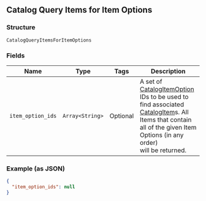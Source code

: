 ## Catalog Query Items for Item Options

### Structure

`CatalogQueryItemsForItemOptions`

### Fields

| Name | Type | Tags | Description |
|  --- | --- | --- | --- |
| `item_option_ids` | `Array<String>` | Optional | A set of [CatalogItemOption](./models/catalog-item.mdoption) IDs to be used to find associated<br>[CatalogItem](./models/catalog-item.md)s. All Items that contain all of the given Item Options (in any order)<br>will be returned. |

### Example (as JSON)

```json
{
  "item_option_ids": null
}
```

